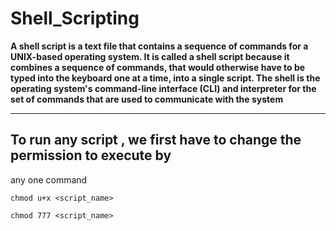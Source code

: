 # Shell_Scripting

**A shell script is a text file that contains a sequence of commands for a UNIX-based operating system. 
It is called a shell script because it combines a sequence of commands, that would otherwise have to be typed into the keyboard one at a time, 
into a single script. The shell is the operating system's command-line interface (CLI) and interpreter for the set of commands that are used to 
communicate with the system**</br>

---

## To run any script , we first have to change the permission to execute by
 any one command

``chmod u+x <script_name>``


``chmod 777 <script_name>``

   
  
  
